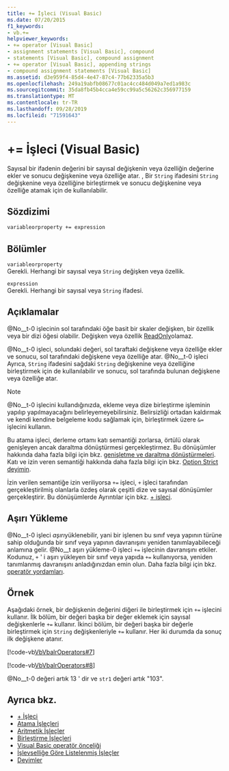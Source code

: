 ```yaml
---
title: += İşleci (Visual Basic)
ms.date: 07/20/2015
f1_keywords:
- vb.+=
helpviewer_keywords:
- += operator [Visual Basic]
- assignment statements [Visual Basic], compound
- statements [Visual Basic], compound assignment
- += operator [Visual Basic], appending strings
- compound assignment statements [Visual Basic]
ms.assetid: d3e959f4-85d4-4e47-87c4-77b62335a5b3
ms.openlocfilehash: 249a19abfb08677c01ac4cc484d049a7ed1a983c
ms.sourcegitcommit: 35da8fb45b4cca4e59cc99a5c56262c356977159
ms.translationtype: MT
ms.contentlocale: tr-TR
ms.lasthandoff: 09/28/2019
ms.locfileid: "71591643"
---
```

# <a name="-operator-visual-basic"></a>+= İşleci (Visual Basic)
Sayısal bir ifadenin değerini bir sayısal değişkenin veya özelliğin değerine ekler ve sonucu değişkenine veya özelliğe atar. , Bir `String` ifadesini `String` değişkenine veya özelliğine birleştirmek ve sonucu değişkenine veya özelliğe atamak için de kullanılabilir.  
  
## <a name="syntax"></a>Sözdizimi  
  
```vb  
variableorproperty += expression  
```  
  
## <a name="parts"></a>Bölümler  
 `variableorproperty`  
 Gerekli. Herhangi bir sayısal veya `String` değişken veya özellik.  
  
 `expression`  
 Gerekli. Herhangi bir sayısal veya `String` ifadesi.  
  
## <a name="remarks"></a>Açıklamalar  
 @No__t-0 işlecinin sol tarafındaki öğe basit bir skaler değişken, bir özellik veya bir dizi öğesi olabilir. Değişken veya özellik [ReadOnly](../../../visual-basic/language-reference/modifiers/readonly.md)olamaz.  
  
 @No__t-0 işleci, solundaki değeri, sol taraftaki değişkene veya özelliğe ekler ve sonucu, sol tarafındaki değişkene veya özelliğe atar. @No__t-0 işleci Ayrıca, `String` ifadesini sağdaki `String` değişkenine veya özelliğine birleştirmek için de kullanılabilir ve sonucu, sol tarafında bulunan değişkene veya özelliğe atar.  
  
> [!NOTE]
> @No__t-0 işlecini kullandığınızda, ekleme veya dize birleştirme işleminin yapılıp yapılmayacağını belirleyemeyebilirsiniz. Belirsizliği ortadan kaldırmak ve kendi kendine belgeleme kodu sağlamak için, birleştirmek üzere `&=` işlecini kullanın.  
  
 Bu atama işleci, derleme ortamı katı semantiği zorlarsa, örtülü olarak genişleyen ancak daraltma dönüştürmesi gerçekleştirmez. Bu dönüşümler hakkında daha fazla bilgi için bkz. [genişletme ve daraltma dönüştürmeleri](../../../visual-basic/programming-guide/language-features/data-types/widening-and-narrowing-conversions.md). Katı ve izin veren semantiği hakkında daha fazla bilgi için bkz. [Option Strict deyimin](../../../visual-basic/language-reference/statements/option-strict-statement.md).  
  
 İzin verilen semantiğe izin veriliyorsa `+=` işleci, `+` işleci tarafından gerçekleştirilmiş olanlarla özdeş olarak çeşitli dize ve sayısal dönüşümler gerçekleştirir. Bu dönüşümlerde Ayrıntılar için bkz. [+ işleci](../../../visual-basic/language-reference/operators/addition-operator.md).  
  
## <a name="overloading"></a>Aşırı Yükleme  
 @No__t-0 işleci *aşırı*yüklenebilir, yani bir işlenen bu sınıf veya yapının türüne sahip olduğunda bir sınıf veya yapının davranışını yeniden tanımlayabileceği anlamına gelir. @No__t aşırı yükleme-0 işleci `+=` işlecinin davranışını etkiler. Kodunuz, `+` ' i aşırı yükleyen bir sınıf veya yapıda `+=` kullanıyorsa, yeniden tanımlanmış davranışını anladığınızdan emin olun. Daha fazla bilgi için bkz. [operatör yordamları](../../../visual-basic/programming-guide/language-features/procedures/operator-procedures.md).  
  
## <a name="example"></a>Örnek  
 Aşağıdaki örnek, bir değişkenin değerini diğeri ile birleştirmek için `+=` işlecini kullanır. İlk bölüm, bir değeri başka bir değer eklemek için sayısal değişkenlerle `+=` kullanır. İkinci bölüm, bir değeri başka bir değerle birleştirmek için `String` değişkenleriyle `+=` kullanır. Her iki durumda da sonuç ilk değişkene atanır.  
  
 [!code-vb[VbVbalrOperators#7](~/samples/snippets/visualbasic/VS_Snippets_VBCSharp/VbVbalrOperators/VB/Class1.vb#7)]  
  
 [!code-vb[VbVbalrOperators#8](~/samples/snippets/visualbasic/VS_Snippets_VBCSharp/VbVbalrOperators/VB/Class1.vb#8)]  
  
 @No__t-0 değeri artık 13 ' dir ve `str1` değeri artık "103".  
  
## <a name="see-also"></a>Ayrıca bkz.

- [+ İşleci](../../../visual-basic/language-reference/operators/addition-operator.md)
- [Atama İşleçleri](../../../visual-basic/language-reference/operators/assignment-operators.md)
- [Aritmetik İşleçler](../../../visual-basic/language-reference/operators/arithmetic-operators.md)
- [Birleştirme İşleçleri](../../../visual-basic/language-reference/operators/concatenation-operators.md)
- [Visual Basic operatör önceliği](../../../visual-basic/language-reference/operators/operator-precedence.md)
- [İşlevselliğe Göre Listelenmiş İşleçler](../../../visual-basic/language-reference/operators/operators-listed-by-functionality.md)
- [Deyimler](../../../visual-basic/programming-guide/language-features/statements.md)
